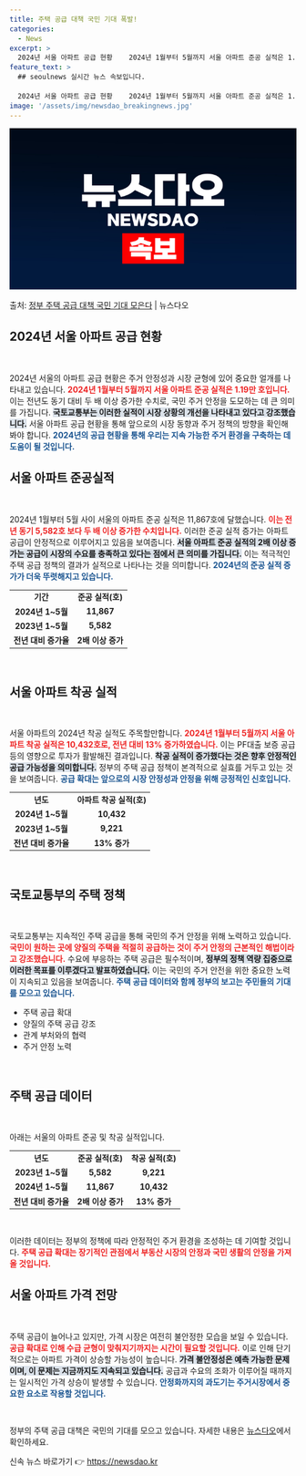 ```yaml
---
title: 주택 공급 대책 국민 기대 폭발!
categories:
  - News
excerpt: >
  2024년 서울 아파트 공급 현황    2024년 1월부터 5월까지 서울 아파트 준공 실적은 1.19만 호로…
feature_text: >
  ## seoulnews 실시간 뉴스 속보입니다.

  2024년 서울 아파트 공급 현황    2024년 1월부터 5월까지 서울 아파트 준공 실적은 1.19만 호로…
image: '/assets/img/newsdao_breakingnews.jpg'
---
```


![뉴스다오 속보](/assets/img/newsdao_breakingnews.jpg)

<p>출처: <a href="https://newsdao.kr/4878" rel="dofollow">정부 주택 공급 대책 국민 기대 모은다</a> | 뉴스다오</p>

<h2 data-ke-size="size26">2024년 서울 아파트 공급 현황</h2>

<p data-ke-size="size16">&nbsp;</p>

2024년 서울의 아파트 공급 현황은 주거 안정성과 시장 균형에 있어 중요한 얼개를 나타내고 있습니다. <b><span style="color: #ee2323;">2024년 1월부터 5월까지 서울 아파트 준공 실적은 1.19만 호입니다.</span></b> 이는 전년도 동기 대비 두 배 이상 증가한 수치로, 국민 주거 안정을 도모하는 데 큰 의미를 가집니다. <b><span style="background-color: #21538527;">국토교통부는 이러한 실적이 시장 상황의 개선을 나타내고 있다고 강조했습니다.</span></b> 서울 아파트 공급 현황을 통해 앞으로의 시장 동향과 주거 정책의 방향을 확인해 봐야 합니다. <b><span style="color: #1a5490;">2024년의 공급 현황을 통해 우리는 지속 가능한 주거 환경을 구축하는 데 도움이 될 것입니다.</span></b>

<h2 data-ke-size="size26">서울 아파트 준공실적</h2>

<p data-ke-size="size16">&nbsp;</p>

2024년 1월부터 5월 사이 서울의 아파트 준공 실적은 11,867호에 달했습니다. <b><span style="color: #ee2323;">이는 전년 동기 5,582호 보다 두 배 이상 증가한 수치입니다.</span></b> 이러한 준공 실적 증가는 아파트 공급이 안정적으로 이루어지고 있음을 보여줍니다. <b><span style="background-color: #21538527;">서울 아파트 준공 실적의 2배 이상 증가는 공급이 시장의 수요를 충족하고 있다는 점에서 큰 의미를 가집니다.</span></b> 이는 적극적인 주택 공급 정책의 결과가 실적으로 나타나는 것을 의미합니다. <b><span style="color: #1a5490;">2024년의 준공 실적 증가가 더욱 뚜렷해지고 있습니다.</span></b>

<table>
  <tr>
    <td style="text-align: center; height: 17px;"><b>기간</b></td>
    <td style="text-align: center; height: 17px;"><b>준공 실적(호)</b></td>
  </tr>
  <tr>
    <td style="text-align: center; height: 17px;"><b>2024년 1~5월</b></td>
    <td style="text-align: center; height: 17px;"><b>11,867</b></td>
  </tr>
  <tr>
    <td style="text-align: center; height: 17px;"><b>2023년 1~5월</b></td>
    <td style="text-align: center; height: 17px;"><b>5,582</b></td>
  </tr>
  <tr>
    <td style="text-align: center; height: 17px;"><b>전년 대비 증가율</b></td>
    <td style="text-align: center; height: 17px;"><b>2배 이상 증가</b></td>
  </tr>
</table>

<p data-ke-size="size16">&nbsp;</p>

<h2 data-ke-size="size26">서울 아파트 착공 실적</h2>

<p data-ke-size="size16">&nbsp;</p>

서울 아파트의 2024년 착공 실적도 주목할만합니다. <b><span style="color: #ee2323;">2024년 1월부터 5월까지 서울 아파트 착공 실적은 10,432호로, 전년 대비 13% 증가하였습니다.</span></b> 이는 PF대출 보증 공급 등의 영향으로 투자가 활발해진 결과입니다. <b><span style="background-color: #21538527;">착공 실적이 증가했다는 것은 향후 안정적인 공급 가능성을 의미합니다.</span></b> 정부의 주택 공급 정책이 본격적으로 실효를 거두고 있는 것을 보여줍니다. <b><span style="color: #1a5490;">공급 확대는 앞으로의 시장 안정성과 안정을 위해 긍정적인 신호입니다.</span></b>

<table>
  <tr>
    <td style="text-align: center; height: 17px;"><b>년도</b></td>
    <td style="text-align: center; height: 17px;"><b>아파트 착공 실적(호)</b></td>
  </tr>
  <tr>
    <td style="text-align: center; height: 17px;"><b>2024년 1~5월</b></td>
    <td style="text-align: center; height: 17px;"><b>10,432</b></td>
  </tr>
  <tr>
    <td style="text-align: center; height: 17px;"><b>2023년 1~5월</b></td>
    <td style="text-align: center; height: 17px;"><b>9,221</b></td>
  </tr>
  <tr>
    <td style="text-align: center; height: 17px;"><b>전년 대비 증가율</b></td>
    <td style="text-align: center; height: 17px;"><b>13% 증가</b></td>
  </tr>
</table>

<p data-ke-size="size16">&nbsp;</p>

<h2 data-ke-size="size26">국토교통부의 주택 정책</h2>

<p data-ke-size="size16">&nbsp;</p>

국토교통부는 지속적인 주택 공급을 통해 국민의 주거 안정을 위해 노력하고 있습니다. <b><span style="color: #ee2323;">국민이 원하는 곳에 양질의 주택을 적절히 공급하는 것이 주거 안정의 근본적인 해법이라고 강조했습니다.</span></b> 수요에 부응하는 주택 공급은 필수적이며, <b><span style="background-color: #21538527;">정부의 정책 역량 집중으로 이러한 목표를 이루겠다고 발표하였습니다.</span></b> 이는 국민의 주거 안전을 위한 중요한 노력이 지속되고 있음을 보여줍니다. <b><span style="color: #1a5490;">주택 공급 데이터와 함께 정부의 보고는 주민들의 기대를 모으고 있습니다.</span></b>

<ul>
  <li>주택 공급 확대</li>
  <li>양질의 주택 공급 강조</li>
  <li>관계 부처와의 협력</li>
  <li>주거 안정 노력</li>
</ul>

<p data-ke-size="size16">&nbsp;</p>

<h2 data-ke-size="size26">주택 공급 데이터</h2>

<p data-ke-size="size16">&nbsp;</p>

아래는 서울의 아파트 준공 및 착공 실적입니다.

<table>
  <tr>
    <td style="text-align: center; height: 17px;"><b>년도</b></td>
    <td style="text-align: center; height: 17px;"><b>준공 실적(호)</b></td>
    <td style="text-align: center; height: 17px;"><b>착공 실적(호)</b></td>
  </tr>
  <tr>
    <td style="text-align: center; height: 17px;"><b>2023년 1~5월</b></td>
    <td style="text-align: center; height: 17px;"><b>5,582</b></td>
    <td style="text-align: center; height: 17px;"><b>9,221</b></td>
  </tr>
  <tr>
    <td style="text-align: center; height: 17px;"><b>2024년 1~5월</b></td>
    <td style="text-align: center; height: 17px;"><b>11,867</b></td>
    <td style="text-align: center; height: 17px;"><b>10,432</b></td>
  </tr>
  <tr>
    <td style="text-align: center; height: 17px;"><b>전년 대비 증가율</b></td>
    <td style="text-align: center; height: 17px;"><b>2배 이상 증가</b></td>
    <td style="text-align: center; height: 17px;"><b>13% 증가</b></td>
  </tr>
</table>

<p data-ke-size="size16">&nbsp;</p>

이러한 데이터는 정부의 정책에 따라 안정적인 주거 환경을 조성하는 데 기여할 것입니다. <b><span style="color: #ee2323;">주택 공급 확대는 장기적인 관점에서 부동산 시장의 안정과 국민 생활의 안정을 가져올 것입니다.</span></b> 

<h2 data-ke-size="size26">서울 아파트 가격 전망</h2>

<p data-ke-size="size16">&nbsp;</p>

주택 공급이 늘어나고 있지만, 가격 시장은 여전히 불안정한 모습을 보일 수 있습니다. <b><span style="color: #ee2323;">공급 확대로 인해 수급 균형이 맞춰지기까지는 시간이 필요할 것입니다.</span></b> 이로 인해 단기적으로는 아파트 가격이 상승할 가능성이 높습니다. <b><span style="background-color: #21538527;">가격 불안정성은 예측 가능한 문제이며, 이 문제는 지금까지도 지속되고 있습니다.</span></b> 공급과 수요의 조화가 이루어질 때까지는 일시적인 가격 상승이 발생할 수 있습니다. <b><span style="color: #1a5490;">안정화까지의 과도기는 주거시장에서 중요한 요소로 작용할 것입니다.</span></b>

<p data-ke-size="size16">&nbsp;</p>

정부의 주택 공급 대책은 국민의 기대를 모으고 있습니다. 자세한 내용은 [뉴스다오](https://newsdao.kr/4878)에서 확인하세요. 

신속 뉴스 바로가기 👉 <a href="https://newsdao.kr" rel="dofollow">https://newsdao.kr</a>


